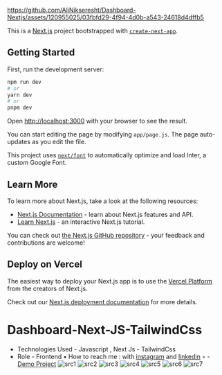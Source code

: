 https://github.com/AliNikseresht/Dashboard-Nextjs/assets/120955025/03fbfd29-4f94-4d0b-a543-24618d4dffb5




This is a [Next.js](https://nextjs.org/) project bootstrapped with [`create-next-app`](https://github.com/vercel/next.js/tree/canary/packages/create-next-app).

## Getting Started

First, run the development server:

```bash
npm run dev
# or
yarn dev
# or
pnpm dev
```

Open [http://localhost:3000](http://localhost:3000) with your browser to see the result.

You can start editing the page by modifying `app/page.js`. The page auto-updates as you edit the file.

This project uses [`next/font`](https://nextjs.org/docs/basic-features/font-optimization) to automatically optimize and load Inter, a custom Google Font.

## Learn More

To learn more about Next.js, take a look at the following resources:

- [Next.js Documentation](https://nextjs.org/docs) - learn about Next.js features and API.
- [Learn Next.js](https://nextjs.org/learn) - an interactive Next.js tutorial.

You can check out [the Next.js GitHub repository](https://github.com/vercel/next.js/) - your feedback and contributions are welcome!

## Deploy on Vercel

The easiest way to deploy your Next.js app is to use the [Vercel Platform](https://vercel.com/new?utm_medium=default-template&filter=next.js&utm_source=create-next-app&utm_campaign=create-next-app-readme) from the creators of Next.js.

Check out our [Next.js deployment documentation](https://nextjs.org/docs/deployment) for more details.


# Dashboard-Next-JS-TailwindCss
- Technologies Used - Javascript , Next Js - TailwindCss
- Role - Frontend
• How to reach me : with [instagram](https://www.instagram.com/alinikseresht_web) and [linkedin](https://www.linkedin.com/in/alinikseresht-web/)
◦ - [Demo Project](https://alinikseresht.github.io/Dashboard-Nextjs/)
![src1](https://github.com/AliNikseresht/Dashboard-Nextjs/assets/120955025/5ac21643-da60-46d7-85a4-641e0a1c46fd)
![src2](https://github.com/AliNikseresht/Dashboard-Nextjs/assets/120955025/bd305808-a599-456d-98f7-b17720ca7131)
![src3](https://github.com/AliNikseresht/Dashboard-Nextjs/assets/120955025/648f5195-5dcd-49f8-a3b7-dc7ef4501938)
![src4](https://github.com/AliNikseresht/Dashboard-Nextjs/assets/120955025/180bbc1f-1397-4f6e-8804-1592c198c53d)
![src5](https://github.com/AliNikseresht/Dashboard-Nextjs/assets/120955025/5d90ed70-f4bd-4494-97ec-651745463406)
![src6](https://github.com/AliNikseresht/Dashboard-Nextjs/assets/120955025/a5cf239b-3a28-4129-8c58-27ecd2914663)
![src7](https://github.com/AliNikseresht/Dashboard-Nextjs/assets/120955025/28d5ddcb-0500-49af-8829-3c8868a97809)
